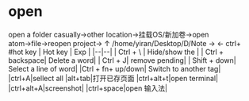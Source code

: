 # open
open a folder casually$\rightarrow$other location$\rightarrow$挂载OS/新加卷$\rightarrow$open atom$\rightarrow$file$\rightarrow$reopen project$\rightarrow$ ↑
/home/yiran/Desktop/D/Note → ← ctrl+\
#hot key
| Hot key | Exp     |
|--|--|
| Ctrl + \ | Hide/show the    |
| Ctrl + backspace| Delete a word|
| Ctrl + J| remove pending|
| Shift + down| Select a line of word|
|Ctrl + fn+ up/down| Switch to another tag| |ctrl+A|sellect all
|alt+tab|打开已存页面
|ctrl+alt+t|open terminal|
|ctrl+alt+A|screenshot|
|ctrl+space|open 输入法|
